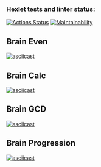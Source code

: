 ### Hexlet tests and linter status:
[![Actions Status](https://github.com/udavPit/frontend-project-44/workflows/hexlet-check/badge.svg)](https://github.com/udavPit/frontend-project-44/actions)
[![Maintainability](https://api.codeclimate.com/v1/badges/98fcd9c8a14ce16a96c6/maintainability)](https://codeclimate.com/github/udavPit/frontend-project-44/maintainability)

## Brain Even

[![asciicast](https://asciinema.org/a/pWEeXkNniPbaYRMLXyo7om93v.svg)](https://asciinema.org/a/pWEeXkNniPbaYRMLXyo7om93v)

## Brain Calc

[![asciicast](https://asciinema.org/a/TtrgckaL6LhKXBcce7HFU73X8.svg)](https://asciinema.org/a/TtrgckaL6LhKXBcce7HFU73X8)

## Brain GCD

[![asciicast](https://asciinema.org/a/saqLuLcqrnIhy8FZI6rppW724.svg)](https://asciinema.org/a/saqLuLcqrnIhy8FZI6rppW724)

## Brain Progression

[![asciicast](https://asciinema.org/a/qY2xRyuR4I956aw7GwaSe8F0f.svg)](https://asciinema.org/a/qY2xRyuR4I956aw7GwaSe8F0f)
